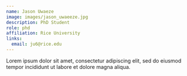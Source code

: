 ```yaml
---
name: Jason Uwaeze
image: images/jason_uwaeeze.jpg
description: PhD Student
role: phd
affiliation: Rice University
links:
  email: ju6@rice.edu 
---
```


Lorem ipsum dolor sit amet, consectetur adipiscing elit, sed do eiusmod tempor incididunt ut labore et dolore magna aliqua.
